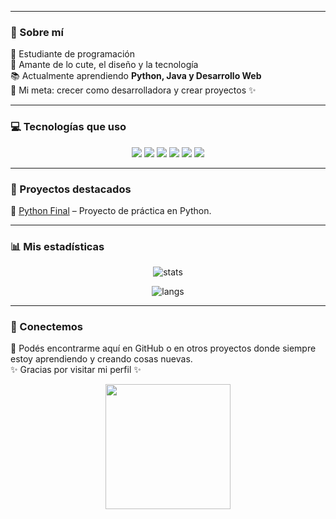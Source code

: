 <!-- Encabezado con gif o imagen cute -->

---

### 🌷 Sobre mí
💖 Estudiante de programación  
🎀 Amante de lo cute, el diseño y la tecnología  
📚 Actualmente aprendiendo **Python, Java y Desarrollo Web**  
🌱 Mi meta: crecer como desarrolladora y crear proyectos ✨  

---

### 💻 Tecnologías que uso
<p align="center">
  <img src="https://img.shields.io/badge/Python-FFC0CB?style=for-the-badge&logo=python&logoColor=white"/>
  <img src="https://img.shields.io/badge/Java-F48FB1?style=for-the-badge&logo=java&logoColor=white"/>
  <img src="https://img.shields.io/badge/HTML5-FFB6C1?style=for-the-badge&logo=html5&logoColor=white"/>
  <img src="https://img.shields.io/badge/CSS3-FF69B4?style=for-the-badge&logo=css3&logoColor=white"/>
  <img src="https://img.shields.io/badge/JavaScript-F06292?style=for-the-badge&logo=javascript&logoColor=white"/>
  <img src="https://img.shields.io/badge/GitHub-E91E63?style=for-the-badge&logo=github&logoColor=white"/>
</p>

---

### 🌸 Proyectos destacados
🌟 [Python Final](https://github.com/Anitacnieto/Python---final) – Proyecto de práctica en Python.  

---

### 📊 Mis estadísticas
<p align="center">
  <img src="https://github-readme-stats.vercel.app/api?username=Anitacnieto&show_icons=true&theme=rose_pine&title_color=ff91a4&icon_color=ff91a4&text_color=fadadd&bg_color=2b213a" alt="stats" />
</p>

<p align="center">
  <img src="https://github-readme-stats.vercel.app/api/top-langs/?username=Anitacnieto&layout=compact&theme=rose_pine&title_color=ff91a4&text_color=fadadd&bg_color=2b213a" alt="langs" />
</p>

---

### 🌸 Conectemos
💌 Podés encontrarme aquí en GitHub o en otros proyectos donde siempre estoy aprendiendo y creando cosas nuevas.  
✨ Gracias por visitar mi perfil ✨  

<p align="center">
  <img src="https://media.giphy.com/media/3ohs7KViF5rR6VR0cQ/giphy.gif" width="200"/>
</p>





<!--
**Anitacnieto/Anitacnieto** is a ✨ _special_ ✨ repository because its `README.md` (this file) appears on your GitHub profile.

Here are some ideas to get you started:

- 🔭 I’m currently working on ...
- 🌱 I’m currently learning ...
- 👯 I’m looking to collaborate on ...
- 🤔 I’m looking for help with ...
- 💬 Ask me about ...
- 📫 How to reach me: ...
- 😄 Pronouns: ...
- ⚡ Fun fact: ...
-->
